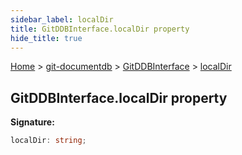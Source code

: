 ```yaml
---
sidebar_label: localDir
title: GitDDBInterface.localDir property
hide_title: true
---
```


[Home](./index.md) &gt; [git-documentdb](./git-documentdb.md) &gt; [GitDDBInterface](./git-documentdb.gitddbinterface.md) &gt; [localDir](./git-documentdb.gitddbinterface.localdir.md)

## GitDDBInterface.localDir property

<b>Signature:</b>

```typescript
localDir: string;
```
